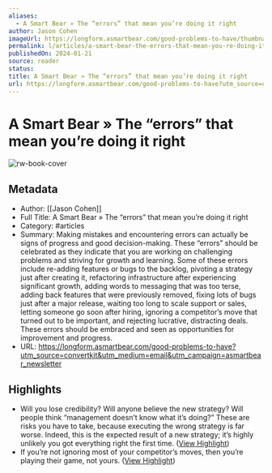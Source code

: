 ```yaml
---
aliases:
  - A Smart Bear » The “errors” that mean you’re doing it right
author: Jason Cohen
imageUrl: https://longform.asmartbear.com/good-problems-to-have/thumbnail-1200w.png
permalink: l/articles/a-smart-bear-the-errors-that-mean-you-re-doing-it-right
publishedOn: 2024-01-21
source: reader
status: 
title: A Smart Bear » The “errors” that mean you’re doing it right
url: https://longform.asmartbear.com/good-problems-to-have?utm_source=convertkit&utm_medium=email&utm_campaign=asmartbear_newsletter
---
```

# A Smart Bear » The “errors” that mean you’re doing it right

![rw-book-cover](https://longform.asmartbear.com/good-problems-to-have/thumbnail-1200w.png)

## Metadata

- Author: [[Jason Cohen]]
- Full Title: A Smart Bear » The “errors” that mean you’re doing it right
- Category: #articles
- Summary: Making mistakes and encountering errors can actually be signs of progress and good decision-making. These “errors” should be celebrated as they indicate that you are working on challenging problems and striving for growth and learning. Some of these errors include re-adding features or bugs to the backlog, pivoting a strategy just after creating it, refactoring infrastructure after experiencing significant growth, adding words to messaging that was too terse, adding back features that were previously removed, fixing lots of bugs just after a major release, waiting too long to scale support or sales, letting someone go soon after hiring, ignoring a competitor’s move that turned out to be important, and rejecting lucrative, distracting deals. These errors should be embraced and seen as opportunities for improvement and progress.
- URL: https://longform.asmartbear.com/good-problems-to-have?utm_source=convertkit&utm_medium=email&utm_campaign=asmartbear_newsletter

## Highlights

- Will you lose credibility? Will anyone believe the new strategy? Will people think “management doesn’t know what it’s doing?” These are risks you have to take, because executing the wrong strategy is far worse. Indeed, this is the expected result of a new strategy; it’s highly unlikely you got everything right the first time. ([View Highlight](https://read.readwise.io/read/01hvb7scmvhg6b2qrq3y76dm0c))
- If you’re not ignoring most of your competitor’s moves, then you’re playing their game, not yours. ([View Highlight](https://read.readwise.io/read/01hvb7txswx63n3rpgmsq2vs7p))
